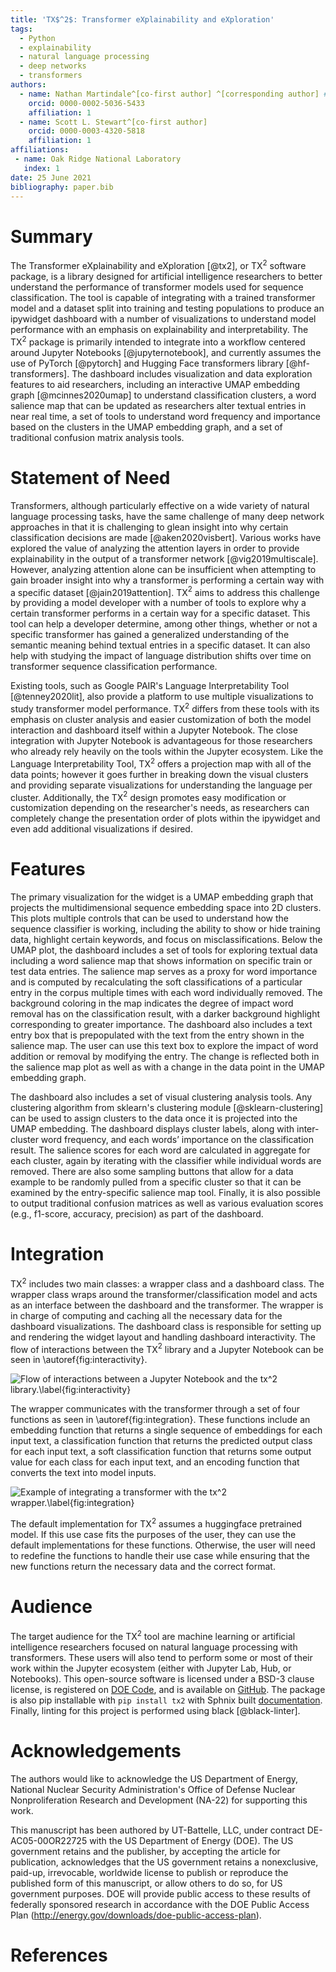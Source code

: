 ```yaml
---
title: 'TX$^2$: Transformer eXplainability and eXploration'
tags:
  - Python
  - explainability
  - natural language processing
  - deep networks
  - transformers
authors:
  - name: Nathan Martindale^[co-first author] ^[corresponding author] # note this makes a footnote saying 'co-first author'
    orcid: 0000-0002-5036-5433
    affiliation: 1
  - name: Scott L. Stewart^[co-first author] 
    orcid: 0000-0003-4320-5818
    affiliation: 1
affiliations:
 - name: Oak Ridge National Laboratory
   index: 1
date: 25 June 2021
bibliography: paper.bib
---
```


# Summary

The Transformer eXplainability and eXploration [@tx2], or TX$^2$ software package, is a library designed for artificial intelligence researchers to better understand the performance of transformer models used for sequence classification. The tool is capable of integrating with a trained transformer model and a dataset split into training and testing populations to produce an ipywidget dashboard with a number of visualizations to understand model performance with an emphasis on explainability and interpretability. The TX$^2$ package is primarily intended to integrate into a workflow centered around Jupyter Notebooks [@jupyternotebook], and currently assumes the use of PyTorch [@pytorch] and Hugging Face transformers library [@hf-transformers]. The dashboard includes visualization and data exploration features to aid researchers, including an interactive UMAP embedding graph [@mcinnes2020umap] to understand classification clusters, a word salience map that can be updated as researchers alter textual entries in near real time, a set of tools to understand word frequency and importance based on the clusters in the UMAP embedding graph, and a set of traditional confusion matrix analysis tools. 

# Statement of Need

Transformers, although particularly effective on a wide variety of natural language processing tasks, have the same challenge of many deep network approaches in that it is challenging to glean insight into why certain classification decisions are made [@aken2020visbert]. Various works have explored the value of analyzing the attention layers in order to provide explainability in the output of a transformer network [@vig2019multiscale]. However, analyzing attention alone can be insufficient when attempting to gain broader insight into why a transformer is performing a certain way with a specific dataset [@jain2019attention]. TX$^2$ aims to address this challenge by providing a model developer with a number of tools to explore why a certain transformer performs in a certain way for a specific dataset. This tool can help a developer determine, among other things, whether or not a specific transformer has gained a generalized understanding of the semantic meaning behind textual entries in a specific dataset. It can also help with studying the impact of language distribution shifts over time on transformer sequence classification performance.

Existing tools, such as Google PAIR's Language Interpretability Tool [@tenney2020lit], also provide a platform to use multiple visualizations to study transformer model performance. TX$^2$ differs from these tools with its emphasis on cluster analysis and easier customization of both the model interaction and dashboard itself within a Jupyter Notebook. The close integration with Jupyter Notebook is advantageous for those researchers who already rely heavily on the tools within the Jupyter ecosystem. Like the Language Interpretability Tool, TX$^2$ offers a projection map with all of the data points; however it goes further in breaking down the visual clusters and providing separate visualizations for understanding the language per cluster. Additionally, the TX$^2$ design promotes easy modification or customization depending on the researcher's needs, as researchers can completely change the presentation order of plots within the ipywidget and even add additional visualizations if desired. 

# Features

The primary visualization for the widget is a UMAP embedding graph that projects the multidimensional sequence embedding space into 2D clusters. This plots multiple controls that can be used to understand how the sequence classifier is working, including the ability to show or hide training data, highlight certain keywords, and focus on misclassifications. Below the UMAP plot, the dashboard includes a set of tools for exploring textual data including a word salience map that shows information on specific train or test data entries. The salience map serves as a proxy for word importance and is computed by recalculating the soft classifications of a particular entry in the corpus multiple times with each word individually removed. The background coloring in the map indicates the degree of impact word removal has on the classification result, with a darker background highlight corresponding to greater importance. The dashboard also includes a text entry box that is prepopulated with the text from the entry shown in the salience map. The user can use this text box to explore the impact of word addition or removal by modifying the entry. The change is reflected both in the salience map plot as well as with a change in the data point in the UMAP embedding graph.  

The dashboard also includes a set of visual clustering analysis tools. Any clustering algorithm from sklearn's clustering module [@sklearn-clustering] can be used to assign clusters to the data once it is projected into the UMAP embedding. The dashboard displays cluster labels, along with inter-cluster word frequency, and each words’ importance on the classification result. The salience scores for each word are calculated in aggregate for each cluster, again by iterating with the classifier while individual words are removed. There are also some sampling buttons that allow for a data example to be randomly pulled from a specific cluster so that it can be examined by the entry-specific salience map tool. Finally, it is also possible to output traditional confusion matrices as well as various evaluation scores (e.g., f1-score, accuracy, precision) as part of the dashboard.

# Integration

TX$^2$ includes two main classes: a wrapper class and a dashboard class. The wrapper class wraps around the transformer/classification model and acts as an interface between the dashboard and the transformer. The wrapper is in charge of computing and caching all the necessary data for the dashboard visualizations. The dashboard class is responsible for setting up and rendering the widget layout and handling dashboard interactivity. The flow of interactions between the TX$^2$ library and a Jupyter Notebook can be seen in \autoref{fig:interactivity}.

![Flow of interactions between a Jupyter Notebook and the tx^2 library.\label{fig:interactivity}](interaction_flow.png)

The wrapper communicates with the transformer through a set of four functions as seen in \autoref{fig:integration}. These functions include an embedding function that returns a single sequence of embeddings for each input text, a classification function that returns the predicted output class for each input text, a soft classification function that returns some output value for each class for each input text, and an encoding function that converts the text into model inputs. 

![Example of integrating a transformer with the tx^2 wrapper.\label{fig:integration}](example_interaction.png)

The default implementation for TX$^2$ assumes a huggingface pretrained model. If this use case fits the purposes of the user, they can use the default implementations for these functions. Otherwise, the user will need to redefine the functions to handle their use case while ensuring that the new functions return the necessary data and the correct format.

# Audience

The target audience for the TX$^2$ tool are machine learning or artificial intelligence researchers focused on natural language processing with transformers. These users will also tend to perform some or most of their work within the Jupyter ecosystem (either with Jupyter Lab, Hub, or Notebooks). This open-source software is licensed under a BSD-3 clause license, is registered on [DOE Code](https://doi.org/10.11578/dc.20210129.1), and is available on [GitHub](https://github.com/ORNL/tx2). The package is also pip installable with ``pip install tx2`` with Sphnix built [documentation](https://ornl.github.io/tx2/index.html). Finally, linting for this project is performed using black [@black-linter].

# Acknowledgements

The authors would like to acknowledge the US Department of Energy, National Nuclear Security Administration's Office of Defense Nuclear Nonproliferation Research and Development (NA-22) for supporting this work. 

This manuscript has been authored by UT-Battelle, LLC, under contract DE-AC05-00OR22725 with the US Department of Energy (DOE). The US government retains and the publisher, by accepting the article for publication, acknowledges that the US government retains a nonexclusive, paid-up, irrevocable, worldwide license to publish or reproduce the published form of this manuscript, or allow others to do so, for US government purposes. DOE will provide public access to these results of federally sponsored research in accordance with the DOE Public Access Plan (http://energy.gov/downloads/doe-public-access-plan).

# References
